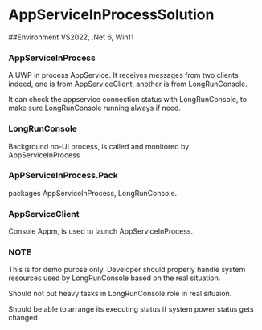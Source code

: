 # AppServiceInProcessSolution

##Environment
VS2022, .Net 6, Win11

### AppServiceInProcess
A UWP in process AppService. It receives messages from two clients indeed, one is from AppServiceClient, another is from LongRunConsole. 

It can check the appservice connection status
with LongRunConsole, to make sure LongRunConsole running always if need.
### LongRunConsole 
Background no-UI process, is called and monitored by AppServiceInProcess
### ApPServiceInProcess.Pack 
packages AppServiceInProcess, LongRunConsole.
### AppServiceClient 
Console Appm, is used to launch AppServiceInProcess.

### NOTE
This is for demo purpse only. Developer should properly handle system resources used by LongRunConsole based on the real situation.

Should not put heavy tasks in LongRunConsole role in real situaion. 

Should be able to arrange its executing status if system power status gets changed.
